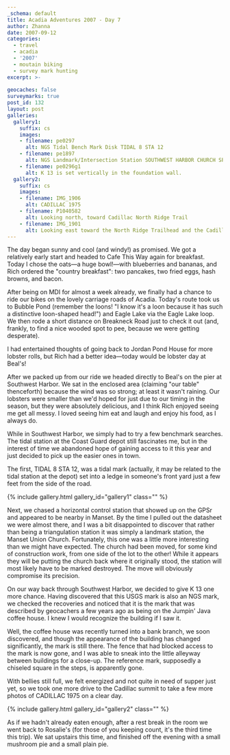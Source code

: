 ```yaml
---
_schema: default
title: Acadia Adventures 2007 - Day 7
author: Zhanna
date: 2007-09-12
categories:
  - travel
  - acadia
  - '2007'
  - moutain biking
  - survey mark hunting
excerpt: >- 
  
geocaches: false
surveymarks: true
post_id: 132
layout: post
galleries:
  gallery1:
    suffix: cs
    images:
    - filename: pe0297
      alt: NGS Tidal Bench Mark Disk TIDAL 8 STA 12
    - filename: pe1897
      alt: NGS Landmark/Intersection Station SOUTHWEST HARBOR CHURCH SPIRE
    - filename: pe0296g1
      alt: K 13 is set vertically in the foundation wall.
  gallery2:
    suffix: cs
    images:
    - filename: IMG_1906
      alt: CADILLAC 1975
    - filename: P1040582
      alt: Looking north, toward Cadillac North Ridge Trail
    - filename: IMG_1901
      alt: Looking east toward the North Ridge Trailhead and the Cadillac Summit parking area    
---
```


The day began sunny and cool (and windy!) as promised.  We got a relatively early start and headed to Cafe This Way again for breakfast.  Today I chose the oats—a huge bowl!—with blueberries and bananas, and Rich ordered the "country breakfast": two pancakes, two fried eggs, hash browns, and bacon.  

After being on MDI for almost a week already, we finally had a chance to ride our bikes on the lovely carriage roads of Acadia.  Today's route took us to Bubble Pond (remember the loons! "I know it's a loon because it has such a distinctive loon-shaped head!") and Eagle Lake via the Eagle Lake loop.  We then rode a short distance on Breakneck Road just to check it out (and, frankly, to find a nice wooded spot to pee, because we were getting desperate).  

I had entertained thoughts of going back to Jordan Pond House for more lobster rolls, but Rich had a better idea—today would be lobster day at Beal's!  

After we packed up from our ride we headed directly to Beal's on the pier at Southwest Harbor.  We sat in the enclosed area (claiming "our table" thenceforth) because the wind was so strong; at least it wasn't raining.  Our lobsters were smaller than we'd hoped for just due to our timing in the season, but they were absolutely delicious, and I think Rich enjoyed seeing me get all messy.  I loved seeing him eat and laugh and enjoy his food, as I always do.  

While in Southwest Harbor, we simply had to try a few benchmark searches.  The tidal station at the Coast Guard depot still fascinates me, but in the interest of time we abandoned hope of gaining access to it this year and just decided to pick up the easier ones in town.  

The first, TIDAL 8 STA 12, was a tidal mark (actually, it may be related to the tidal station at the depot) set into a ledge in someone's front yard just a few feet from the side of the road.        

{% include gallery.html gallery_id="gallery1" class="" %}

Next, we chased a horizontal control station that showed up on the GPSr and appeared to be nearby in Manset.  By the time I pulled out the datasheet we were almost there, and I was a bit disappointed to discover that rather than being a triangulation station it was simply a landmark station, the Manset Union Church.  Fortunately, this one was a little more interesting than we might have expected.  The church had been moved, for some kind of construction work, from one side of the lot to the other!  While it appears they will be putting the church back where it originally stood, the station will most likely have to be marked destroyed.  The move will obviously compromise its precision.

On our way back through Southwest Harbor, we decided to give K 13 one more chance.  Having discovered that this USGS mark is also an NGS mark, we checked the recoveries and noticed that it is the mark that was described by geocachers a few years ago as being on the Jumpin' Java coffee house.  I knew I would recognize the building if I saw it.  

Well, the coffee house was recently turned into a bank branch, we soon discovered, and though the appearance of the building has changed significantly, the mark is still there.  The fence that had blocked access to the mark is now gone, and I was able to sneak into the little alleyway between buildings for a close-up.  The reference mark, supposedly a chiseled square in the steps, is apparently gone.  

With bellies still full, we felt energized and not quite in need of supper just yet, so we took one more drive to the Cadillac summit to take a few more photos of CADILLAC 1975 on a clear day.

{% include gallery.html gallery_id="gallery2" class="" %}

As if we hadn't already eaten enough, after a rest break in the room we went back to Rosalie's (for those of you keeping count, it's the third time this trip). We sat upstairs this time, and finished off the evening with a small mushroom pie and a small plain pie.

